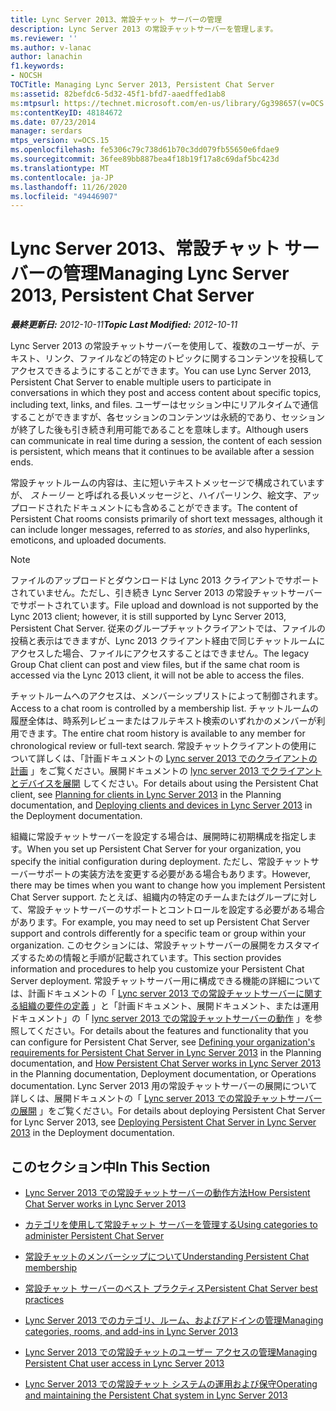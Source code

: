 ```yaml
---
title: Lync Server 2013、常設チャット サーバーの管理
description: Lync Server 2013 の常設チャットサーバーを管理します。
ms.reviewer: ''
ms.author: v-lanac
author: lanachin
f1.keywords:
- NOCSH
TOCTitle: Managing Lync Server 2013, Persistent Chat Server
ms:assetid: 82befdc6-5d32-45f1-bfd7-aaedffed1ab8
ms:mtpsurl: https://technet.microsoft.com/en-us/library/Gg398657(v=OCS.15)
ms:contentKeyID: 48184672
ms.date: 07/23/2014
manager: serdars
mtps_version: v=OCS.15
ms.openlocfilehash: fe5306c79c738d61b70c3dd079fb55650e6fdae9
ms.sourcegitcommit: 36fee89bb887bea4f18b19f17a8c69daf5bc423d
ms.translationtype: MT
ms.contentlocale: ja-JP
ms.lasthandoff: 11/26/2020
ms.locfileid: "49446907"
---
```

# <a name="managing-lync-server-2013-persistent-chat-server"></a><span data-ttu-id="f3a50-103">Lync Server 2013、常設チャット サーバーの管理</span><span class="sxs-lookup"><span data-stu-id="f3a50-103">Managing Lync Server 2013, Persistent Chat Server</span></span>

<div data-xmlns="http://www.w3.org/1999/xhtml">

<div class="topic" data-xmlns="http://www.w3.org/1999/xhtml" data-msxsl="urn:schemas-microsoft-com:xslt" data-cs="https://msdn.microsoft.com/">

<div data-asp="https://msdn2.microsoft.com/asp">



</div>

<div id="mainSection">

<div id="mainBody"><span data-ttu-id="f3a50-104">

<span> </span></span><span class="sxs-lookup"><span data-stu-id="f3a50-104">

<span> </span></span></span>

<span data-ttu-id="f3a50-105">_**最終更新日:** 2012-10-11_</span><span class="sxs-lookup"><span data-stu-id="f3a50-105">_**Topic Last Modified:** 2012-10-11_</span></span>

<span data-ttu-id="f3a50-106">Lync Server 2013 の常設チャットサーバーを使用して、複数のユーザーが、テキスト、リンク、ファイルなどの特定のトピックに関するコンテンツを投稿してアクセスできるようにすることができます。</span><span class="sxs-lookup"><span data-stu-id="f3a50-106">You can use Lync Server 2013, Persistent Chat Server to enable multiple users to participate in conversations in which they post and access content about specific topics, including text, links, and files.</span></span> <span data-ttu-id="f3a50-107">ユーザーはセッション中にリアルタイムで通信することができますが、各セッションのコンテンツは永続的であり、セッションが終了した後も引き続き利用可能であることを意味します。</span><span class="sxs-lookup"><span data-stu-id="f3a50-107">Although users can communicate in real time during a session, the content of each session is persistent, which means that it continues to be available after a session ends.</span></span>

<span data-ttu-id="f3a50-108">常設チャットルームの内容は、主に短いテキストメッセージで構成されていますが、 *ストーリー* と呼ばれる長いメッセージと、ハイパーリンク、絵文字、アップロードされたドキュメントにも含めることができます。</span><span class="sxs-lookup"><span data-stu-id="f3a50-108">The content of Persistent Chat rooms consists primarily of short text messages, although it can include longer messages, referred to as *stories*, and also hyperlinks, emoticons, and uploaded documents.</span></span>

<div>


> [!NOTE]  
> <span data-ttu-id="f3a50-109">ファイルのアップロードとダウンロードは Lync 2013 クライアントでサポートされていません。ただし、引き続き Lync Server 2013 の常設チャットサーバーでサポートされています。</span><span class="sxs-lookup"><span data-stu-id="f3a50-109">File upload and download is not supported by the Lync 2013 client; however, it is still supported by Lync Server 2013, Persistent Chat Server.</span></span> <span data-ttu-id="f3a50-110">従来のグループチャットクライアントでは、ファイルの投稿と表示はできますが、Lync 2013 クライアント経由で同じチャットルームにアクセスした場合、ファイルにアクセスすることはできません。</span><span class="sxs-lookup"><span data-stu-id="f3a50-110">The legacy Group Chat client can post and view files, but if the same chat room is accessed via the Lync 2013 client, it will not be able to access the files.</span></span>



</div>

<span data-ttu-id="f3a50-111">チャットルームへのアクセスは、メンバーシップリストによって制御されます。</span><span class="sxs-lookup"><span data-stu-id="f3a50-111">Access to a chat room is controlled by a membership list.</span></span> <span data-ttu-id="f3a50-112">チャットルームの履歴全体は、時系列レビューまたはフルテキスト検索のいずれかのメンバーが利用できます。</span><span class="sxs-lookup"><span data-stu-id="f3a50-112">The entire chat room history is available to any member for chronological review or full-text search.</span></span> <span data-ttu-id="f3a50-113">常設チャットクライアントの使用について詳しくは、「計画ドキュメントの [Lync server 2013 でのクライアントの計画](lync-server-2013-planning-for-clients.md) 」をご覧ください。展開ドキュメントの [lync server 2013 でクライアントとデバイスを展開](lync-server-2013-deploying-clients-and-devices.md) してください。</span><span class="sxs-lookup"><span data-stu-id="f3a50-113">For details about using the Persistent Chat client, see [Planning for clients in Lync Server 2013](lync-server-2013-planning-for-clients.md) in the Planning documentation, and [Deploying clients and devices in Lync Server 2013](lync-server-2013-deploying-clients-and-devices.md) in the Deployment documentation.</span></span>

<span data-ttu-id="f3a50-114">組織に常設チャットサーバーを設定する場合は、展開時に初期構成を指定します。</span><span class="sxs-lookup"><span data-stu-id="f3a50-114">When you set up Persistent Chat Server for your organization, you specify the initial configuration during deployment.</span></span> <span data-ttu-id="f3a50-115">ただし、常設チャットサーバーサポートの実装方法を変更する必要がある場合もあります。</span><span class="sxs-lookup"><span data-stu-id="f3a50-115">However, there may be times when you want to change how you implement Persistent Chat Server support.</span></span> <span data-ttu-id="f3a50-116">たとえば、組織内の特定のチームまたはグループに対して、常設チャットサーバーのサポートとコントロールを設定する必要がある場合があります。</span><span class="sxs-lookup"><span data-stu-id="f3a50-116">For example, you may need to set up Persistent Chat Server support and controls differently for a specific team or group within your organization.</span></span> <span data-ttu-id="f3a50-117">このセクションには、常設チャットサーバーの展開をカスタマイズするための情報と手順が記載されています。</span><span class="sxs-lookup"><span data-stu-id="f3a50-117">This section provides information and procedures to help you customize your Persistent Chat Server deployment.</span></span> <span data-ttu-id="f3a50-118">常設チャットサーバー用に構成できる機能の詳細については、計画ドキュメントの「 [Lync server 2013 での常設チャットサーバーに関する組織の要件の定義](lync-server-2013-defining-your-requirements-for-persistent-chat-server.md) 」と「計画ドキュメント、展開ドキュメント、または運用ドキュメント」の「 [lync server 2013 での常設チャットサーバーの動作](lync-server-2013-how-persistent-chat-server-works.md) 」を参照してください。</span><span class="sxs-lookup"><span data-stu-id="f3a50-118">For details about the features and functionality that you can configure for Persistent Chat Server, see [Defining your organization's requirements for Persistent Chat Server in Lync Server 2013](lync-server-2013-defining-your-requirements-for-persistent-chat-server.md) in the Planning documentation, and [How Persistent Chat Server works in Lync Server 2013](lync-server-2013-how-persistent-chat-server-works.md) in the Planning documentation, Deployment documentation, or Operations documentation.</span></span> <span data-ttu-id="f3a50-119">Lync Server 2013 用の常設チャットサーバーの展開について詳しくは、展開ドキュメントの「 [Lync server 2013 での常設チャットサーバーの展開](lync-server-2013-deploying-persistent-chat-server.md) 」をご覧ください。</span><span class="sxs-lookup"><span data-stu-id="f3a50-119">For details about deploying Persistent Chat Server for Lync Server 2013, see [Deploying Persistent Chat Server in Lync Server 2013](lync-server-2013-deploying-persistent-chat-server.md) in the Deployment documentation.</span></span>

<div>

## <a name="in-this-section"></a><span data-ttu-id="f3a50-120">このセクション中</span><span class="sxs-lookup"><span data-stu-id="f3a50-120">In This Section</span></span>

  - [<span data-ttu-id="f3a50-121">Lync Server 2013 での常設チャットサーバーの動作方法</span><span class="sxs-lookup"><span data-stu-id="f3a50-121">How Persistent Chat Server works in Lync Server 2013</span></span>](lync-server-2013-how-persistent-chat-server-works.md)

  - [<span data-ttu-id="f3a50-122">カテゴリを使用して常設チャット サーバーを管理する</span><span class="sxs-lookup"><span data-stu-id="f3a50-122">Using categories to administer Persistent Chat Server</span></span>](using-categories-to-administer-persistent-chat-server.md)

  - [<span data-ttu-id="f3a50-123">常設チャットのメンバーシップについて</span><span class="sxs-lookup"><span data-stu-id="f3a50-123">Understanding Persistent Chat membership</span></span>](understanding-persistent-chat-membership.md)

  - [<span data-ttu-id="f3a50-124">常設チャット サーバーのベスト プラクティス</span><span class="sxs-lookup"><span data-stu-id="f3a50-124">Persistent Chat Server best practices</span></span>](persistent-chat-server-best-practices.md)

  - [<span data-ttu-id="f3a50-125">Lync Server 2013 でのカテゴリ、ルーム、およびアドインの管理</span><span class="sxs-lookup"><span data-stu-id="f3a50-125">Managing categories, rooms, and add-ins in Lync Server 2013</span></span>](lync-server-2013-managing-categories-rooms-and-add-ins.md)

  - [<span data-ttu-id="f3a50-126">Lync Server 2013 での常設チャットのユーザー アクセスの管理</span><span class="sxs-lookup"><span data-stu-id="f3a50-126">Managing Persistent Chat user access in Lync Server 2013</span></span>](lync-server-2013-managing-persistent-chat-user-access.md)

  - [<span data-ttu-id="f3a50-127">Lync Server 2013 での常設チャット システムの運用および保守</span><span class="sxs-lookup"><span data-stu-id="f3a50-127">Operating and maintaining the Persistent Chat system in Lync Server 2013</span></span>](lync-server-2013-operating-and-maintaining-the-persistent-chat-system.md)

<span data-ttu-id="f3a50-128"></div>

</div>

<span> </span>

</div>

</div>

</span><span class="sxs-lookup"><span data-stu-id="f3a50-128"></div>

</div>

<span> </span>

</div>

</div>

</span></span></div>

